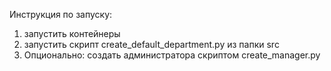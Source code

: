 Инструкция по запуску:
1) запустить контейнеры
2) запустить скрипт create_default_department.py из папки src
3) Опционально: создать администратора скриптом create_manager.py 
